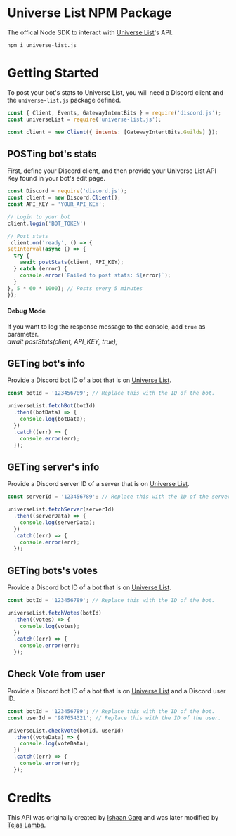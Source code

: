 # Universe List NPM Package
The offical Node SDK to interact with [Universe List](https://universe-list.com)'s API.

```
npm i universe-list.js
```

# Getting Started
To post your bot's stats to Universe List, you will need a Discord client and the `universe-list.js` package defined.

```js
const { Client, Events, GatewayIntentBits } = require('discord.js');
const universeList = require('universe-list.js');

const client = new Client({ intents: [GatewayIntentBits.Guilds] });

```


## POSTing bot's stats
First, define your Discord client, and then provide your Universe List API Key found in your bot's edit page.


```js
const Discord = require('discord.js');
const client = new Discord.Client();
const API_KEY = 'YOUR_API_KEY';

// Login to your bot
client.login('BOT_TOKEN')

// Post stats 
 client.on('ready', () => {
setInterval(async () => {
  try {
    await postStats(client, API_KEY);
  } catch (error) {
    console.error(`Failed to post stats: ${error}`);
  }
}, 5 * 60 * 1000); // Posts every 5 minutes
});

```

#### Debug Mode
If you want to log the response message to the console, add `true` as parameter. <br>
*await postStats(client, API_KEY, true);*

## GETing bot's info
Provide a Discord bot ID of a bot that is on [Universe List](https://universe-list.com).

```js
const botId = '123456789'; // Replace this with the ID of the bot.

universeList.fetchBot(botId)
  .then((botData) => {
    console.log(botData);
  })
  .catch((err) => {
    console.error(err);
  });
```

## GETing server's info
Provide a Discord server ID of a server that is on [Universe List](https://universe-list.com/servers).

```js
const serverId = '123456789'; // Replace this with the ID of the server.

universeList.fetchServer(serverId)
  .then((serverData) => {
    console.log(serverData);
  })
  .catch((err) => {
    console.error(err);
  });
```


## GETing bots's votes
Provide a Discord bot ID of a bot that is on [Universe List](https://universe-list.com).

```js
const botId = '123456789'; // Replace this with the ID of the bot.

universeList.fetchVotes(botId)
  .then((votes) => {
    console.log(votes);
  })
  .catch((err) => {
    console.error(err);
  });
```

## Check Vote from user
Provide a Discord bot ID of a bot that is on [Universe List](https://universe-list.com) and a Discord user ID.

```js
const botId = '123456789'; // Replace this with the ID of the bot.
const userId = '987654321'; // Replace this with the ID of the user.

universeList.checkVote(botId, userId)
  .then((voteData) => {
    console.log(voteData);
  })
  .catch((err) => {
    console.error(err);
  });

```

# Credits
This API was originally created by [Ishaan Garg](https://ishaantek.com) and was later modified by [Tejas Lamba](https://github.com/TejasLamba2006).
